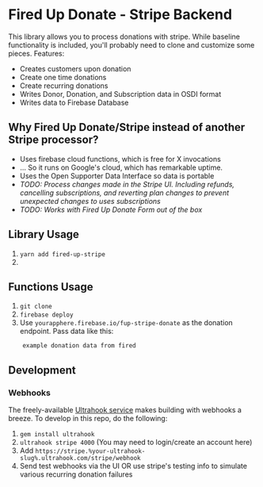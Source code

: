 # Fired Up Donate - Stripe Backend

This library allows you to process donations with stripe. While baseline functionality is included, you'll probably need to clone and customize some pieces. Features:

* Creates customers upon donation
* Create one time donations
* Create recurring donations
* Writes Donor, Donation, and Subscription data in OSDI format
* Writes data to Firebase Database

## Why Fired Up Donate/Stripe instead of another Stripe processor?

* Uses firebase cloud functions, which is free for X invocations
* ... So it runs on Google's cloud, which has remarkable uptime.
* Uses the Open Supporter Data Interface so data is portable
* _TODO: Process changes made in the Stripe UI. Including refunds, cancelling subscriptions, and reverting plan changes to prevent unexpected changes to uses subscriptions_
* _TODO: Works with Fired Up Donate Form out of the box_

## Library Usage

1) `yarn add fired-up-stripe`
2) 

## Functions Usage

1) `git clone`
2) `firebase deploy`
3) Use `yourapphere.firebase.io/fup-stripe-donate` as the donation endpoint. Pass data like this:

```
    example donation data from fired
```

## Development

### Webhooks

The freely-available [Ultrahook service](http://www.ultrahook.com/) makes building with webhooks a breeze. To develop in this repo, do the following:

1) `gem install ultrahook`
2) `ultrahook stripe 4000` (You may need to login/create an account here)
3) Add `https://stripe.%your-ultrahook-slug%.ultrahook.com/stripe/webhook`
4) Send test webhooks via the UI OR use stripe's testing info to simulate various recurring donation failures
